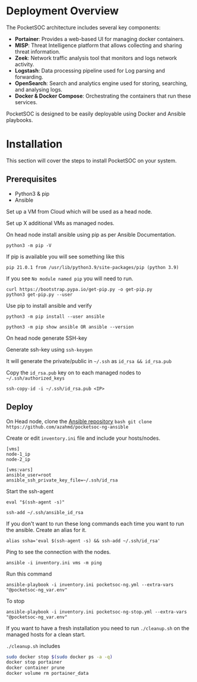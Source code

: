 # Deployment Overview

The PocketSOC architecture includes several key components:

- **Portainer**: Provides a web-based UI for managing docker containers.
- **MISP**: Threat Intelligence platform that allows collecting and sharing threat information.
- **Zeek**: Network traffic analysis tool that monitors and logs network activity.
- **Logstash**: Data processing pipeline used for Log parsing and forwarding.
- **OpenSearch**: Search and analytics engine used for storing, searching, and analysing logs.
- **Docker & Docker Compose**: Orchestrating the containers that run these services.

PocketSOC is designed to be easily deployable using Docker and Ansible playbooks. 

# Installation

This section will cover the steps to install PocketSOC on your system.

## Prerequisites

- Python3 & pip
- Ansible

Set up a VM from Cloud which will be used as a head node.

Set up X additional VMs as managed nodes.

On head node install ansible using pip as per Ansible Documentation. 
```
python3 -m pip -V
```
If pip is available you will see something like this 

```
pip 21.0.1 from /usr/lib/python3.9/site-packages/pip (python 3.9)
```
If you see `No module named pip` you will need to run.
```
curl https://bootstrap.pypa.io/get-pip.py -o get-pip.py
python3 get-pip.py --user
```
Use pip to install ansible and verify
```
python3 -m pip install --user ansible

python3 -m pip show ansible OR ansible --version
```

On head node generate SSH-key

Generate ssh-key using `ssh-keygen`

It will generate the private/public in `~/.ssh` as `id_rsa && id_rsa.pub`

Copy the `id_rsa.pub` key on to each managed nodes to `~/.ssh/authorized_keys`

```ssh-copy-id -i ~/.ssh/id_rsa.pub <IP>```


## Deploy

On Head node, clone the [Ansible repository](https://github.com/azahmd/pocketsoc-ng-ansible)
```bash git clone https://github.com/azahmd/pocketsoc-ng-ansible ```

Create or edit `inventory.ini` file and include your hosts/nodes.
```
[vms]
node-1_ip
node-2_ip

[vms:vars]
ansible_user=root
ansible_ssh_private_key_file=~/.ssh/id_rsa
```

Start the ssh-agent

```
eval "$(ssh-agent -s)" 

ssh-add ~/.ssh/ansible_id_rsa

```

If you don't want to run these long commands each time you want to run the ansible. 
Create an alias for it.

```
alias ssha='eval $(ssh-agent -s) && ssh-add ~/.ssh/id_rsa'
```
Ping to see the connection with the nodes.
```
ansible -i inventory.ini vms -m ping
```

Run this command 
```
ansible-playbook -i inventory.ini pocketsoc-ng.yml --extra-vars "@pocketsoc-ng_var.env"
```
To stop 
```
ansible-playbook -i inventory.ini pocketsoc-ng-stop.yml --extra-vars "@pocketsoc-ng_var.env"
```

If you want to have a fresh installation you need to run `./cleanup.sh` on the managed hosts for a clean start.

`./cleanup.sh` includes

``` bash
sudo docker stop $(sudo docker ps -a -q)
docker stop portainer
docker container prune
docker volume rm portainer_data
```
